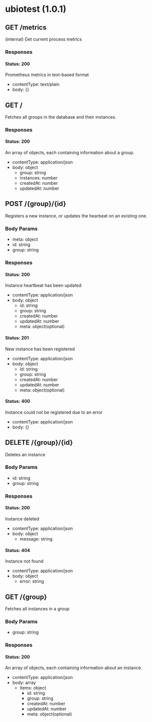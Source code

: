 # ubiotest (1.0.1)



## GET /metrics
(internal) Get current process metrics


### Responses
#### Status: 200
Prometheus metrics in text-based format
- contentType: text/plain
- body: {}


## GET /
Fetches all groups in the database and their instances.


### Responses
#### Status: 200
An array of objects, each containing information about a group.
- contentType: application/json
- body: object
  - group: string
  - instances: number
  - createdAt: number
  - updatedAt: number


## POST /{group}/{id}
Registers a new instance, or updates the hearbeat on an existing one.


### Body Params
- meta: object
- id: string
- group: string


### Responses
#### Status: 200
Instance heartbeat has been updated
- contentType: application/json
- body: object
  - id: string
  - group: string
  - createdAt: number
  - updatedAt: number
  - meta: object(optional)
#### Status: 201
New instance has been registered
- contentType: application/json
- body: object
  - id: string
  - group: string
  - createdAt: number
  - updatedAt: number
  - meta: object(optional)
#### Status: 400
Instance could not be registered due to an error
- contentType: application/json
- body: {}


## DELETE /{group}/{id}
Deletes an instance


### Body Params
- id: string
- group: string


### Responses
#### Status: 200
Instance deleted
- contentType: application/json
- body: object
  - message: string
#### Status: 404
Instance not found
- contentType: application/json
- body: object
  - error: string


## GET /{group}
Fetches all instances in a group


### Body Params
- group: string


### Responses
#### Status: 200
An array of objects, each containing information about an instance.
- contentType: application/json
- body: array
  - items: object
    - id: string
    - group: string
    - createdAt: number
    - updatedAt: number
    - meta: object(optional)